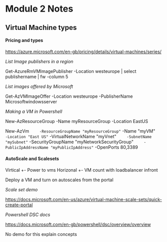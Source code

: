 # Module 2 Notes

## Virtual Machine types

#### Pricing and types

https://azure.microsoft.com/en-gb/pricing/details/virtual-machines/series/

*List Image publishers in a region*

Get-AzureRmVMImagePublisher -Location westeurope | select publishername | fw -column 5

*List images offered by Microsoft*

Get-AzVMImageOffer -Location westeurope -PublisherName Microsoftwindowsserver

*Making a VM in Powershell*

 New-AzResourceGroup -Name myResourceGroup -Location EastUS 

 New-AzVm `     -ResourceGroupName "myResourceGroup" `     -Name "myVM" `     -Location "East US" `     -VirtualNetworkName "myVnet" `     -SubnetName "mySubnet" `     -SecurityGroupName "myNetworkSecurityGroup" `     -PublicIpAddressName "myPublicIpAddress" `     -OpenPorts 80,3389


#### AutoScale and Scalesets

Virtical +- Power to vms
Horizonal +- VM count with loadbalancer infront

Deploy a VM and turn on autoscales from the portal

*Scale set demo*

https://docs.microsoft.com/en-us/azure/virtual-machine-scale-sets/quick-create-portal


*Powershell DSC docs*

https://docs.microsoft.com/en-gb/powershell/dsc/overview/overview

No demo for this explain concepts

